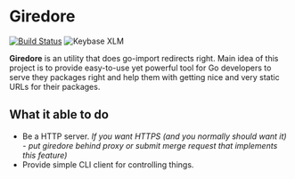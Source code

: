 # Giredore

[![Build Status](https://github-ci.pztrn.name/api/badges/pztrn/giredore/status.svg)](https://github-ci.pztrn.name/pztrn/giredore) ![Keybase XLM](https://img.shields.io/keybase/xlm/pztrn)

**Giredore** is an utility that does go-import redirects right. Main idea of this project is to provide easy-to-use yet powerful tool for Go developers to serve they packages right and help them with getting nice and very static URLs for their packages.

## What it able to do

* Be a HTTP server. *If you want HTTPS (and you normally should want it) - put giredore behind proxy or submit merge request that implements this feature)*
* Provide simple CLI client for controlling things.

